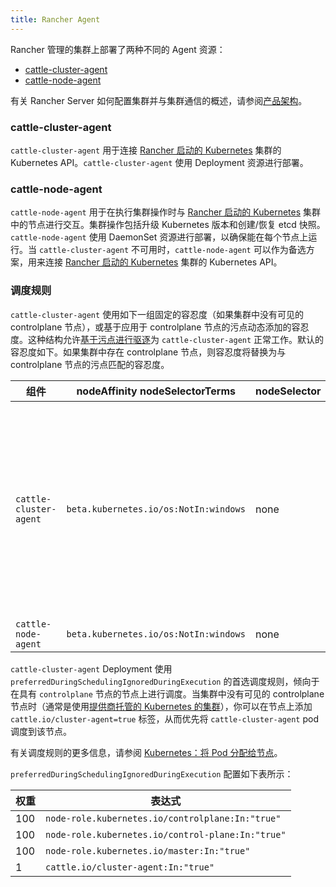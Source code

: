 ```yaml
---
title: Rancher Agent
---
```


Rancher 管理的集群上部署了两种不同的 Agent 资源：

- [cattle-cluster-agent](#cattle-cluster-agent)
- [cattle-node-agent](#cattle-node-agent)

有关 Rancher Server 如何配置集群并与集群通信的概述，请参阅[产品架构](../../../../pages-for-subheaders/rancher-manager-architecture.md)。

### cattle-cluster-agent

`cattle-cluster-agent` 用于连接 [Rancher 启动的 Kubernetes](../../../../pages-for-subheaders/launch-kubernetes-with-rancher.md) 集群的 Kubernetes API。`cattle-cluster-agent` 使用 Deployment 资源进行部署。

### cattle-node-agent

`cattle-node-agent` 用于在执行集群操作时与 [Rancher 启动的 Kubernetes](../../../../pages-for-subheaders/launch-kubernetes-with-rancher.md) 集群中的节点进行交互。集群操作包括升级 Kubernetes 版本和创建/恢复 etcd 快照。`cattle-node-agent` 使用 DaemonSet 资源进行部署，以确保能在每个节点上运行。当 `cattle-cluster-agent` 不可用时，`cattle-node-agent` 可以作为备选方案，用来连接 [Rancher 启动的 Kubernetes](../../../../pages-for-subheaders/launch-kubernetes-with-rancher.md) 集群的 Kubernetes API。

### 调度规则

`cattle-cluster-agent` 使用如下一组固定的容忍度（如果集群中没有可见的 controlplane 节点），或基于应用于 controlplane 节点的污点动态添加的容忍度。这种结构允许[基于污点进行驱逐](https://kubernetes.io/docs/concepts/scheduling-eviction/taint-and-toleration/#taint-based-evictions)为 `cattle-cluster-agent` 正常工作。默认的容忍度如下。如果集群中存在 controlplane 节点，则容忍度将替换为与 controlplane 节点的污点匹配的容忍度。

| 组件 | nodeAffinity nodeSelectorTerms | nodeSelector | 容忍度 |
| ---------------------- | ------------------------------------------ | ------------ | ------------------------------------------------------------------------------ |
| `cattle-cluster-agent` | `beta.kubernetes.io/os:NotIn:windows` | none | **注意**：这些是默认容忍度，并将替换为与 controlplane 节点的污点匹配的容忍度。<br/><br/>`effect:NoSchedule`<br/>`key:node-role.kubernetes.io/controlplane`<br/>`value:true`<br/><br/>`effect:NoSchedule`<br/>`key:node-role.kubernetes.io/control-plane`<br/>`operator:Exists`<br/><br/>`effect:NoSchedule`<br/>`key:node-role.kubernetes.io/master`<br/>`operator:Exists` |
| `cattle-node-agent` | `beta.kubernetes.io/os:NotIn:windows` | none | `operator:Exists` |

`cattle-cluster-agent` Deployment 使用 `preferredDuringSchedulingIgnoredDuringExecution` 的首选调度规则，倾向于在具有 `controlplane` 节点的节点上进行调度。当集群中没有可见的 controlplane 节点时（通常是使用[提供商托管的 Kubernetes 的集群](../../../../pages-for-subheaders/set-up-clusters-from-hosted-kubernetes-providers.md)），你可以在节点上添加 `cattle.io/cluster-agent=true` 标签，从而优先将 `cattle-cluster-agent` pod 调度到该节点。

有关调度规则的更多信息，请参阅 [Kubernetes：将 Pod 分配给节点](https://kubernetes.io/docs/concepts/configuration/assign-pod-node/)。

`preferredDuringSchedulingIgnoredDuringExecution` 配置如下表所示：

| 权重 | 表达式 |
| ------ | ------------------------------------------------ |
| 100 | `node-role.kubernetes.io/controlplane:In:"true"` |
| 100 | `node-role.kubernetes.io/control-plane:In:"true"` |
| 100 | `node-role.kubernetes.io/master:In:"true"` |
| 1 | `cattle.io/cluster-agent:In:"true"` |

